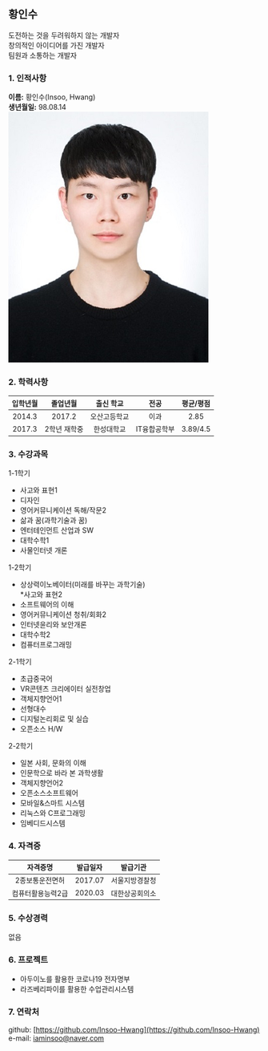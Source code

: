 ## 황인수  
도전하는 것을 두려워하지 않는 개발자  
창의적인 아이디어를 가진 개발자  
팀원과 소통하는 개발자  
### 1. 인적사항  
**이름:** 황인수(Insoo, Hwang)  
**생년월일:** 98.08.14  
![image not found][product-profile]  

### 2. 학력사항
|입학년월|졸업년월|출신 학교|전공|평균/평점|
|  :--:  |  :--:  |  :--:  |  :--:  |  :--:  |
|2014.3|2017.2|오산고등학교|이과|2.85|
|2017.3|2학년 재학중|한성대학교|IT융합공학부|3.89/4.5|

### 3. 수강과목
1-1학기  
* 사고와 표현1  
* 디자인  
* 영어커뮤니케이션 독해/작문2  
* 삶과 꿈(과학기술과 꿈)  
* 엔터테인먼트 산업과 SW  
* 대학수학1  
* 사물인터넷 개론  

1-2학기  
* 상상력이노베이터(미래를 바꾸는 과학기술)  
 *사고와 표현2  
* 소프트웨어의 이해  
* 영어커뮤니케이션 청취/회화2  
* 인터넷윤리와 보안개론  
* 대학수학2  
* 컴퓨터프로그래밍  

2-1학기  
* 초급중국어  
* VR콘텐츠 크리에이터 실전창업  
* 객체지향언어1  
* 선형대수  
* 디지털논리회로 및 실습  
* 오픈소스 H/W  

2-2학기  
* 일본 사회, 문화의 이해  
* 인문학으로 바라 본 과학생활  
* 객체지향언어2  
* 오픈소스소프트웨어  
* 모바일&스마트 시스템  
* 리눅스와 C프로그래밍  
* 임베디드시스템  

### 4. 자격증
|자격증명|발급일자|발급기관|
|  :--:  |  :--:  |  :--:  |
|2종보통운전면허|2017.07|서울지방경찰청|
|컴퓨터활용능력2급|2020.03|대한상공회의소|

### 5. 수상경력
없음

### 6. 프로젝트
* 아두이노를 활용한 코로나19 전자명부  
* 라즈베리파이를 활용한 수업관리시스템  

### 7. 연락처
github: [https://github.com/Insoo-Hwang](https://github.com/Insoo-Hwang)  
e-mail: [iaminsoo@naver.com](iaminsoo@naver.com)

[product-profile]: /profile.jpg
